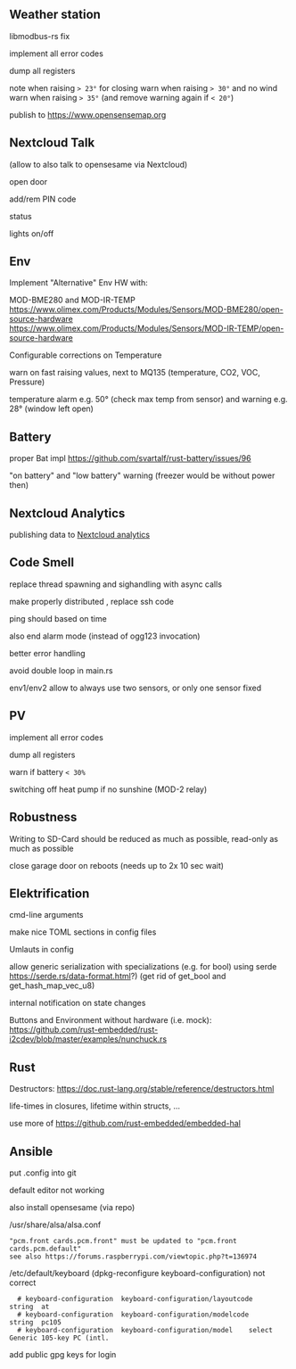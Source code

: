 ## Weather station

libmodbus-rs fix

implement all error codes

dump all registers

note when raising `> 23°` for closing
warn when raising `> 30°` and no wind
warn when raising `> 35°`
(and remove warning again if `< 20°`)

publish to https://www.opensensemap.org


## Nextcloud Talk

(allow to also talk to opensesame via Nextcloud)

open door

add/rem PIN code

status

lights on/off


## Env

Implement "Alternative" Env HW with:

MOD-BME280 and MOD-IR-TEMP
https://www.olimex.com/Products/Modules/Sensors/MOD-BME280/open-source-hardware
https://www.olimex.com/Products/Modules/Sensors/MOD-IR-TEMP/open-source-hardware

Configurable corrections on Temperature

warn on fast raising values, next to MQ135 (temperature, CO2, VOC, Pressure)

temperature alarm e.g. 50° (check max temp from sensor) and warning  e.g. 28° (window left open)


## Battery

proper Bat impl https://github.com/svartalf/rust-battery/issues/96

"on battery" and "low battery" warning (freezer would be without power then)


## Nextcloud Analytics

publishing data to [Nextcloud analytics](https://github.com/Rello/analytics/wiki/API#data-add)


## Code Smell

replace thread spawning and sighandling with async calls

make properly distributed , replace ssh code

ping should based on time

also end alarm mode (instead of ogg123 invocation)

better error handling

avoid double loop in main.rs

env1/env2 allow to always use two sensors, or only one sensor fixed


## PV

implement all error codes

dump all registers

warn if battery `< 30%`

switching off heat pump if no sunshine (MOD-2 relay)


## Robustness

Writing to SD-Card should be reduced as much as possible, read-only as much as possible

close garage door on reboots (needs up to 2x 10 sec wait)


## Elektrification

cmd-line arguments

make nice TOML sections in config files

Umlauts in config

allow generic serialization with specializations (e.g. for bool) using serde https://serde.rs/data-format.html?) (get rid of get_bool and get_hash_map_vec_u8)

internal notification on state changes

Buttons and Environment without hardware (i.e. mock): https://github.com/rust-embedded/rust-i2cdev/blob/master/examples/nunchuck.rs


## Rust

Destructors: https://doc.rust-lang.org/stable/reference/destructors.html

life-times in closures, lifetime within structs, ...

use more of https://github.com/rust-embedded/embedded-hal


## Ansible

put .config into git

default editor not working

also install opensesame (via repo)

/usr/share/alsa/alsa.conf

	"pcm.front cards.pcm.front" must be updated to "pcm.front cards.pcm.default"
	see also https://forums.raspberrypi.com/viewtopic.php?t=136974

/etc/default/keyboard (dpkg-reconfigure keyboard-configuration) not correct

	  # keyboard-configuration  keyboard-configuration/layoutcode       string  at
	  # keyboard-configuration  keyboard-configuration/modelcode        string  pc105
	  # keyboard-configuration  keyboard-configuration/model    select  Generic 105-key PC (intl.

add public gpg keys for login
